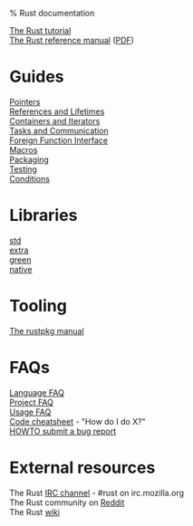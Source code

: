 % Rust documentation

<!-- Completely hide the TOC and the section numbers -->
<style type="text/css">
#TOC { display: none; }
.header-section-number { display: none; }
</style>

[The Rust tutorial](tutorial.html)  
[The Rust reference manual](rust.html) ([PDF](rust.pdf))  

# Guides

[Pointers](guide-pointers.html)  
[References and Lifetimes](guide-lifetimes.html)  
[Containers and Iterators](guide-container.html)  
[Tasks and Communication](guide-tasks.html)  
[Foreign Function Interface](guide-ffi.html)  
[Macros](guide-macros.html)  
[Packaging](guide-rustpkg.html)  
[Testing](guide-testing.html)  
[Conditions](guide-conditions.html)  

# Libraries

[std](std/index.html)  
[extra](extra/index.html)  
[green](green/index.html)  
[native](native/index.html)  

# Tooling

[The rustpkg manual](rustpkg.html)  

# FAQs

[Language FAQ](complement-lang-faq.html)  
[Project FAQ](complement-project-faq.html)  
[Usage FAQ](complement-usage-faq.html)  
[Code cheatsheet](complement-cheatsheet.html) - "How do I do X?"  
[HOWTO submit a bug report](complement-bugreport.html)  

# External resources

The Rust [IRC channel](http://chat.mibbit.com/?server=irc.mozilla.org&channel=%23rust) - #rust on irc.mozilla.org  
The Rust community on [Reddit](http://reddit.com/r/rust)  
The Rust [wiki](http://github.com/mozilla/rust/wiki)  
